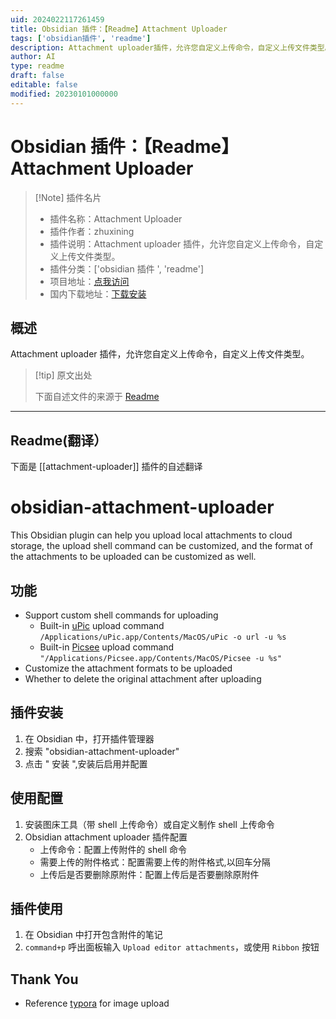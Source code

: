 ```yaml
---
uid: 2024022117261459
title: Obsidian 插件：【Readme】Attachment Uploader
tags: ['obsidian插件', 'readme']
description: Attachment uploader插件，允许您自定义上传命令，自定义上传文件类型。
author: AI
type: readme
draft: false
editable: false
modified: 20230101000000
---
```


# Obsidian 插件：【Readme】Attachment Uploader

> [!Note] 插件名片
> - 插件名称：Attachment Uploader
> - 插件作者：zhuxining
> - 插件说明：Attachment uploader 插件，允许您自定义上传命令，自定义上传文件类型。
> - 插件分类：['obsidian 插件 ', 'readme']
> - 项目地址：[点我访问](https://github.com/zhuxining/obsidian-attachment-uploader)
> - 国内下载地址：[下载安装](https://pkmer.cn/products/plugin/pluginMarket/?attachment-uploader)

## 概述

Attachment uploader 插件，允许您自定义上传命令，自定义上传文件类型。

> [!tip] 原文出处
>
>下面自述文件的来源于 [Readme](https://ghproxy.net/https://raw.githubusercontent.com/zhuxining/obsidian-attachment-uploader/master/README.md)
>

---

## Readme(翻译）

下面是 [[attachment-uploader]] 插件的自述翻译

# obsidian-attachment-uploader

This Obsidian plugin can help you upload local attachments to cloud storage, the upload shell command can be customized, and the format of the attachments to be uploaded can be customized as well.

## 功能

* Support custom shell commands for uploading
  * Built-in [uPic](https://github.com/gee1k/uPic) upload command `/Applications/uPic.app/Contents/MacOS/uPic -o url -u %s`
  * Built-in [Picsee](https://picsee.chitaner.com/blog/Picsee_imageClound_command.html) upload command `"/Applications/Picsee.app/Contents/MacOS/Picsee -u %s"`
* Customize the attachment formats to be uploaded
* Whether to delete the original attachment after uploading

## 插件安装

1. 在 Obsidian 中，打开插件管理器
2. 搜索 "obsidian-attachment-uploader"
3. 点击 " 安装 ",安装后启用并配置

## 使用配置

1. 安装图床工具（带 shell 上传命令）或自定义制作 shell 上传命令
2. Obsidian attachment uploader 插件配置
    - 上传命令：配置上传附件的 shell 命令
    - 需要上传的附件格式：配置需要上传的附件格式,以回车分隔
    - 上传后是否要删除原附件：配置上传后是否要删除原附件

## 插件使用

1. 在 Obsidian 中打开包含附件的笔记
2. `command+p` 呼出面板输入 `Upload editor attachments`，或使用 `Ribbon` 按钮

## Thank You

* Reference [typora](https://typora.io/) for image upload
